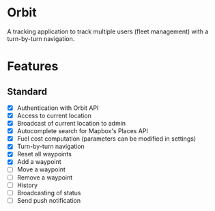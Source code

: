 # Orbit
A tracking application to track multiple users (fleet management) with a turn-by-turn navigation.

# Features
## Standard
- [x] Authentication with Orbit API
- [x] Access to current location
- [x] Broadcast of current location to admin
- [x] Autocomplete search for Mapbox's Places API
- [x] Fuel cost computation (parameters can be modified in settings)
- [x] Turn-by-turn navigation
- [x] Reset all waypoints
- [x] Add a waypoint
- [ ] Move a waypoint
- [ ] Remove a waypoint
- [ ] History
- [ ] Broadcasting of status
- [ ] Send push notification
